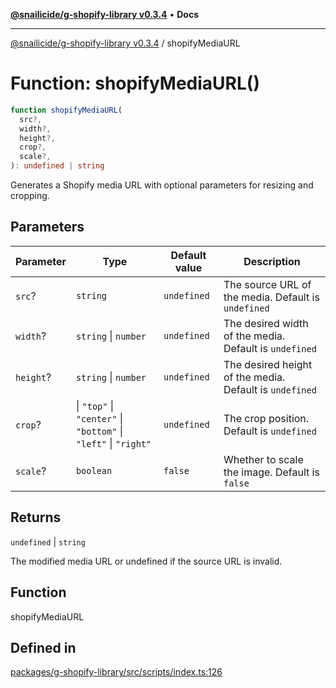 [**@snailicide/g-shopify-library v0.3.4**](../README.md) • **Docs**

---

[@snailicide/g-shopify-library v0.3.4](../README.md) / shopifyMediaURL

# Function: shopifyMediaURL()

```ts
function shopifyMediaURL(
  src?,
  width?,
  height?,
  crop?,
  scale?,
): undefined | string
```

Generates a Shopify media URL with optional parameters for resizing and
cropping.

## Parameters

| Parameter | Type                                                            | Default value | Description                                             |
| --------- | --------------------------------------------------------------- | ------------- | ------------------------------------------------------- |
| `src`?    | `string`                                                        | `undefined`   | The source URL of the media. Default is `undefined`     |
| `width`?  | `string` \| `number`                                            | `undefined`   | The desired width of the media. Default is `undefined`  |
| `height`? | `string` \| `number`                                            | `undefined`   | The desired height of the media. Default is `undefined` |
| `crop`?   | \| `"top"` \| `"center"` \| `"bottom"` \| `"left"` \| `"right"` | `undefined`   | The crop position. Default is `undefined`               |
| `scale`?  | `boolean`                                                       | `false`       | Whether to scale the image. Default is `false`          |

## Returns

`undefined` | `string`

The modified media URL or undefined if the source URL is invalid.

## Function

shopifyMediaURL

## Defined in

[packages/g-shopify-library/src/scripts/index.ts:126](https://github.com/gbtunney/snailicide-monorepo/blob/master/packages/g-shopify-library/src/scripts/index.ts#L126)
